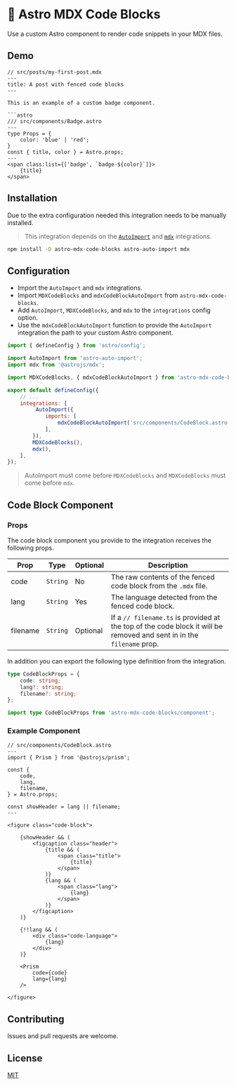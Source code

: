 # 🚀 Astro MDX Code Blocks

Use a custom Astro component to render code snippets in your MDX files.

## Demo

```mdx
// src/posts/my-first-post.mdx
---
title: A post with fenced code blocks
---

This is an example of a custom badge component.

```astro
/// src/components/Badge.astro
---
type Props = {
    color: 'blue' | 'red';
}
const { title, color } = Astro.props;
---
<span class:list={['badge', `badge-${color}`]}>
    {title}
</span>
```

## Installation

Due to the extra configuration needed this integration needs to be manually installed.

> This integration depends on the [`AutoImport`](https://github.com/delucis/astro-auto-import) and [`mdx`](https://docs.astro.build/en/guides/integrations-guide/mdx/) integrations.

```bash
npm install -D astro-mdx-code-blocks astro-auto-import mdx
```

## Configuration

* Import the `AutoImport` and `mdx` integrations.
* Import `MDXCodeBlocks` and `mdxCodeBlockAutoImport` from `astro-mdx-code-blocks`.
* Add `AutoImport`, `MDXCodeBlocks`, and `mdx` to the `integrations` config option.
* Use the `mdxCodeBlockAutoImport` function to provide the `AutoImport` integration the path to your custom Astro component.

```js
import { defineConfig } from 'astro/config';

import AutoImport from 'astro-auto-import';
import mdx from '@astrojs/mdx';

import MDXCodeBlocks, { mdxCodeBlockAutoImport } from 'astro-mdx-code-blocks';

export default defineConfig({
    // ...
    integrations: [
         AutoImport({
            imports: [
                mdxCodeBlockAutoImport('src/components/CodeBlock.astro')
            ],
        }),
        MDXCodeBlocks(),
        mdx(),
    ],
});
```

> AutoImport must come before `MDXCodeBlocks` and `MDXCodeBlocks` must come before `mdx`.

## Code Block Component

### Props

The code block component you provide to the integration receives the following props.

| Prop | Type | Optional | Description |
| ---- | ---- | -------- | ------------|
| code | `String` | No | The raw contents of the fenced code block from the `.mdx` file.
| lang | `String` | Yes | The language detected from the fenced code block. |
| filename | `String` | Optional | If a `// filename.ts` is provided at the top of the code block it will be removed and sent in in the `filename` prop. |

In addition you can export the following type definition from the integration.

```ts
type CodeBlockProps = {
    code: string;
    lang?: string;
    filename?: string;
};
```

```ts
import type CodeBlockProps from 'astro-mdx-code-blocks/component';
```


### Example Component

```astro
// src/components/CodeBlock.astro
---
import { Prism } from '@astrojs/prism';

const {
    code,
    lang,
    filename,
} = Astro.props;

const showHeader = lang || filename;
---

<figure class="code-block">

    {showHeader && (
        <figcaption class="header">
            {title && (
                <span class="title">
                    {title}
                </span>
            )}
            {lang && (
                <span class="lang">
                    {lang}
                </span>
            )}
        </figcaption>
    )}

    {!!lang && (
        <div class="code-language">
            {lang}
        </div>
    )}

    <Prism
        code={code}
        lang={lang}
    />

</figure>
```

## Contributing

Issues and pull requests are welcome.

## License

[MIT](LICENSE)
